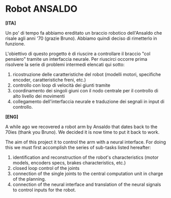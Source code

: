 # Robot ANSALDO

**[ITA]**

Un po' di tempo fa abbiamo ereditato un braccio robotico dell'Ansaldo che risale agli anni '70 (grazie Bruno).
Abbiamo quindi deciso di rimetterlo in funzione.

L'obiettivo di questo progetto è di riuscire a controllare il braccio "col pensiero" tramite un interfaccia neurale.
Per riuscirci occorre prima risolvere la serie di problemi intermedi elencati qui sotto:
1. ricostruzione delle caratteristiche del robot (modelli motori, specifiche encoder, caratteristiche freni, etc.)
1. controllo con loop di velocità dei giunti tramite
1. coordinamento dei singoli giuni con il nodo centrale per il controllo di alto livello dei movimenti
1. collegamento dell'interfaccia neurale e traduzione dei segnali in input di controllo.



**[ENG]**

A while ago we recovered a robot arm by Ansaldo that dates back to the 70ies (thank you Bruno).
We decided it is now time to put it back to work.

The aim of this project it to control the arm with a neural interface.
For doing this we must first accomplish the series of sub-tasks listed hereafter:
1. identification and reconstruction of the robot's characteristics (motor models, encoders specs, brakes characteristics, etc.)
1. closed loop control of the joints
1. connection of the single joints to the central computation unit in charge of the planning.
1. connection of the neural interface and translation of the neural signals to control inputs for the robot.
